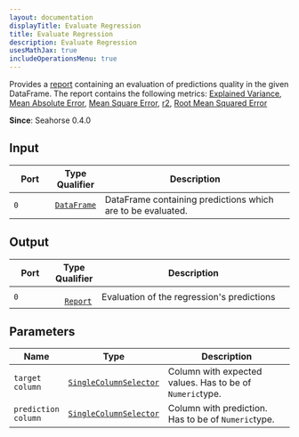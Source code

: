 ```yaml
---
layout: documentation
displayTitle: Evaluate Regression
title: Evaluate Regression
description: Evaluate Regression
usesMathJax: true
includeOperationsMenu: true
---
```



Provides a [report](../classes/report.html)
containing an evaluation of predictions quality in the given DataFrame.
The report contains the following metrics:
<a target="_blank" href="https://en.wikipedia.org/wiki/Explained_variation">Explained Variance</a>,
<a target="_blank" href="https://en.wikipedia.org/wiki/Mean_absolute_error">Mean Absolute Error</a>,
<a target="_blank" href="https://en.wikipedia.org/wiki/Mean_squared_error">Mean Square Error</a>,
<a target="_blank" href="https://en.wikipedia.org/wiki/Coefficient_of_determination">r2</a>,
<a target="_blank" href="https://en.wikipedia.org/wiki/Root-mean-square_deviation">Root Mean Squared Error</a>

**Since**: Seahorse 0.4.0

## Input

<table>
<thead>
<tr>
<th style="width:15%">Port</th>
<th style="width:15%">Type Qualifier</th>
<th style="width:70%">Description</th>
</tr>
</thead>
<tbody>
<tr>
<td><code>0</code></td>
<td><code><a href="../classes/dataframe.html">DataFrame</a></code></td>
<td>
DataFrame containing predictions which are to be evaluated.
</td>
</tr>
</tbody>
</table>

## Output

<table>
<thead>
<tr>
<th style="width:15%">Port</th>
<th style="width:15%">Type Qualifier</th>
<th style="width:70%">Description</th>
</tr>
</thead>
<tbody>
<tr>
<td><code>0</code></td>
<td><code>
  <a href="../classes/report.html">Report</a></code></td>
<td>Evaluation of the regression's predictions</td>
</tr>
</tbody>
</table>

## Parameters

<table class="table">
<thead>
<tr>
<th style="width:15%">Name</th>
<th style="width:15%">Type</th>
<th style="width:70%">Description</th>
</tr>
</thead>
<tbody>
<tr>
<td><code id="target_column">target column</code></td>
<td><code><a href="../parameters.html#single_column_selector">SingleColumnSelector</a></code></td>
<td>
Column with expected values. Has to be of <code>Numeric</code>type.
</td>
</tr>
<tr>
<td><code id="prediction_column">prediction column</code></td>
<td><code><a href="../parameters.html#single_column_selector">SingleColumnSelector</a></code></td>
<td>
Column with prediction. Has to be of <code>Numeric</code>type.
</td>
</tr>
</tbody>
</table>
